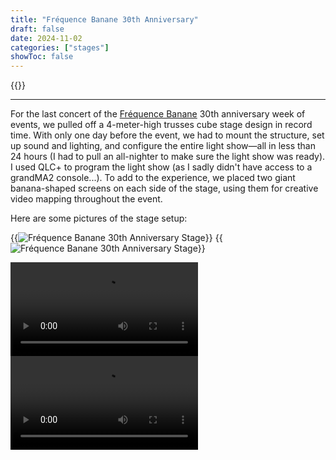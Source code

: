 ```yaml
---
title: "Fréquence Banane 30th Anniversary"
draft: false
date: 2024-11-02
categories: ["stages"]
showToc: false
---
```

{{<link href="/docs/stages/Light_Plot_30th_FB.pdf" target="_blank" inner="Light Plot">}}

--- 
For the last concert of the [Fréquence Banane](https://frequencebanane.ch) 30th anniversary week of events, we pulled off a 4-meter-high trusses cube stage design in record time. With only one day before the event, we had to mount the structure, set up sound and lighting, and configure the entire light show—all in less than 24 hours (I had to pull an all-nighter to make sure the light show was ready). I used QLC+ to program the light show (as I sadly didn't have access to a grandMA2 console...).
To add to the experience, we placed two giant banana-shaped screens on each side of the stage, using them for creative video mapping throughout the event.

Here are some pictures of the stage setup:

{{<image src="/images/stages/fb-30/fb-30-1.jpeg" alt="Fréquence Banane 30th Anniversary Stage">}}
{{<image src="/images/stages/fb-30/fb-30-2.jpg" alt="Fréquence Banane 30th Anniversary Stage">}}


![Fréquence Banane 30th Anniversary Stage](/images/stages/fb-30/fb-30-3.TS.mp4)
![Fréquence Banane 30th Anniversary Stage](/images/stages/fb-30/fb-30-4.TS.mp4)